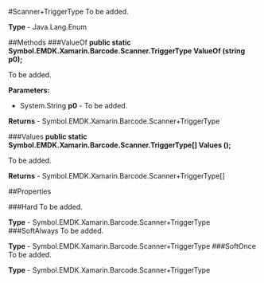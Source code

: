 #Scanner+TriggerType
To be added.

**Type** - Java.Lang.Enum

##Methods
###ValueOf
**public static Symbol.EMDK.Xamarin.Barcode.Scanner.TriggerType ValueOf (string p0);**

To be added.

**Parameters:** 

* System.String **p0** - To be added.

**Returns** - Symbol.EMDK.Xamarin.Barcode.Scanner+TriggerType

###Values
**public static Symbol.EMDK.Xamarin.Barcode.Scanner.TriggerType[] Values ();**

To be added.


**Returns** - Symbol.EMDK.Xamarin.Barcode.Scanner+TriggerType[]

##Properties

###Hard
To be added.

**Type** - Symbol.EMDK.Xamarin.Barcode.Scanner+TriggerType
###SoftAlways
To be added.

**Type** - Symbol.EMDK.Xamarin.Barcode.Scanner+TriggerType
###SoftOnce
To be added.

**Type** - Symbol.EMDK.Xamarin.Barcode.Scanner+TriggerType


